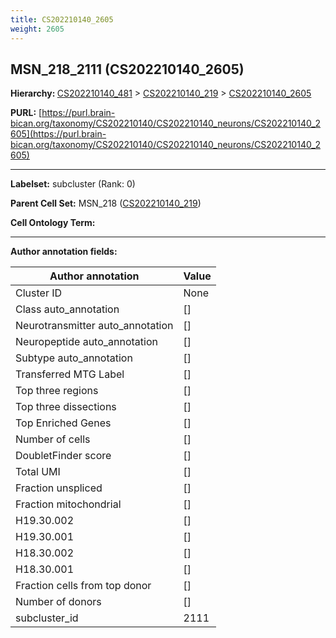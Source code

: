 ```yaml
---
title: CS202210140_2605
weight: 2605
---
```

## MSN_218_2111 (CS202210140_2605)
<b>Hierarchy: </b>
[CS202210140_481](../CS202210140_481) >
[CS202210140_219](../CS202210140_219) >
[CS202210140_2605](../CS202210140_2605)

**PURL:** [https://purl.brain-bican.org/taxonomy/CS202210140/CS202210140_neurons/CS202210140_2605](https://purl.brain-bican.org/taxonomy/CS202210140/CS202210140_neurons/CS202210140_2605)

---


**Labelset:** subcluster (Rank: 0)

**Parent Cell Set:** MSN_218 ([CS202210140_219](../CS202210140_219))



**Cell Ontology Term:** 

[MARKER GENES.]: #


---

[TRANSFERRED ANNOTATIONS.]: #


[AUTHOR ANNOTATION FIELDS.]: #


**Author annotation fields:**

| Author annotation | Value |
|-------------------|-------|
|Cluster ID|None|
|Class auto_annotation|[]|
|Neurotransmitter auto_annotation|[]|
|Neuropeptide auto_annotation|[]|
|Subtype auto_annotation|[]|
|Transferred MTG Label|[]|
|Top three regions|[]|
|Top three dissections|[]|
|Top Enriched Genes|[]|
|Number of cells|[]|
|DoubletFinder score|[]|
|Total UMI|[]|
|Fraction unspliced|[]|
|Fraction mitochondrial|[]|
|H19.30.002|[]|
|H19.30.001|[]|
|H18.30.002|[]|
|H18.30.001|[]|
|Fraction cells from top donor|[]|
|Number of donors|[]|
|subcluster_id|2111|
